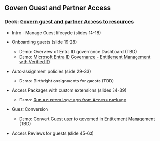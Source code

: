 ## Govern Guest and Partner Access 
### Deck: [Govern guest and partner Access to resources](https://github.com/microsoft/EntraIDGovernance-Training/blob/main/POCBOX/Govern%20Guest%20and%20Partner%20Access/IGAPOC%20-%20Govern%20guest%20and%20partner%20access%20to%20resources.pdf)

-  Intro - Manage Guest lifecycle (slides 14-18)  
-  Onboarding guests (slide 19-28)
   - Demo: Overview of Entra ID governance Dashboard (TBD)
   - Demo: [Microsoft Entra ID Governance - Entitlement Management with Verified ID](https://youtu.be/62PqlLuxFGI) 

- Auto-assignment policies (slide 29-33)
  - Demo: Birthright assignments for guests (TBD) 

- Access Packages with custom extensions (slides 34-39)
  - Demo: [Run a custom logic app from Access package](https://youtu.be/tiwiUEx0FHo)   

- Guest Conversion 
  - Demo: Convert Guest user to governed in Entitlement Management (TBD) 
    
- Access Reviews for guests (slide 45-63) 


